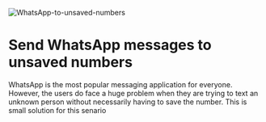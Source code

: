 ![WhatsApp-to-unsaved-numbers](https://user-images.githubusercontent.com/5153908/124387722-35a87080-dcfd-11eb-8b53-90e5a3790f17.png)
# Send WhatsApp messages to unsaved numbers

WhatsApp is the most popular messaging application for everyone. However, the users do face a huge problem when they are trying to text an unknown person without necessarily having to save the number. This is small solution for this senario 


